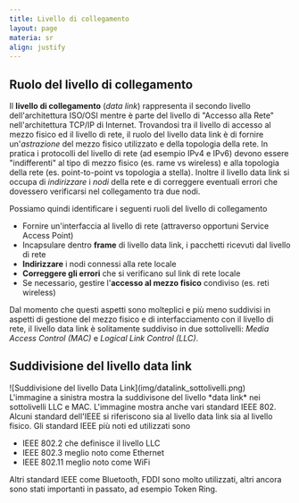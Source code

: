 ```yaml
---
title: Livello di collegamento
layout: page
materia: sr
align: justify
---
```


## Ruolo del livello di collegamento
Il <strong class="text-danger">livello di collegamento</strong> (*data link*) rappresenta il secondo livello dell'architettura ISO/OSI mentre è parte del livello di "Accesso alla Rete" nell'architettura TCP/IP di Internet. Trovandosi tra il livello di accesso al mezzo fisico ed il livello di rete, il ruolo del livello data link è di fornire un'*astrazione* del mezzo fisico utilizzato e della topologia della rete. In pratica i protocolli del livello di rete (ad esempio IPv4 e IPv6) devono essere "indifferenti" al tipo di mezzo fisico (es. rame vs wireless) e alla topologia della rete (es. point-to-point vs topologia a stella). Inoltre il livello data link si occupa di *indirizzare* i *nodi* della rete e di correggere eventuali errori che dovessero verificarsi nel collegamento tra due nodi.

Possiamo quindi identificare i seguenti ruoli del livello di collegamento

* Fornire un'interfaccia al livello di rete (attraverso opportuni Service Access Point)
* Incapsulare dentro **frame** di livello data link, i pacchetti ricevuti dal livello di rete
* **Indirizzare** i nodi connessi alla rete locale
* **Correggere gli errori** che si verificano sul link di rete locale
* Se necessario, gestire l'**accesso al mezzo fisico** condiviso (es. reti wireless)

Dal momento che questi aspetti sono molteplici e più meno suddivisi in aspetti di gestione del mezzo fisico e di interfacciamento con il livello di rete, il livello data link è solitamente suddiviso in due sottolivelli: *Media Access Control (MAC)* e *Logical Link Control (LLC)*.

## Suddivisione del livello data link

<div class="row">
<div class="col-6" markdown="1">
![Suddivisione del livello Data Link](img/datalink_sottolivelli.png)
</div>
<div class="col-6" markdown="1">
L'immagine a sinistra mostra la suddivisone del livello *data link* nei sottolivelli LLC e MAC. L'immagine mostra anche vari standard IEEE 802. Alcuni standard dell'IEEE si riferiscono sia al livello data link sia al livello fisico. Gli standard IEEE più noti ed utilizzati sono

* IEEE 802.2 che definisce il livello LLC
* IEEE 802.3 meglio noto come Ethernet
* IEEE 802.11 meglio noto come WiFi

Altri standard IEEE come Bluetooth, FDDI sono molto utilizzati, altri ancora sono stati importanti in passato, ad esempio Token Ring.
</div>
</div>
